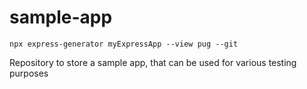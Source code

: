 # sample-app

`npx express-generator myExpressApp --view pug --git`

Repository to store a sample app, that can be used for various testing purposes
